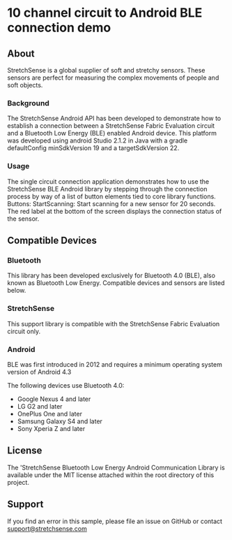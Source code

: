 # 10 channel circuit to Android BLE connection demo

## About
StretchSense is a global supplier of soft and stretchy sensors. These sensors are perfect for measuring the complex movements of people and soft objects.

### Background
The StretchSense Android API has been developed to demonstrate how to establish a connection between a StretchSense Fabric Evaluation circuit and a Bluetooth Low Energy (BLE)  enabled Android device. This platform was developed using android Studio 2.1.2 in Java with a gradle defaultConfig minSdkVersion 19 and a targetSdkVersion 22. 

### Usage
The single circuit connection application demonstrates how to use the StretchSense BLE Android library by stepping through the connection process by way of a list of button elements tied to core library functions.
Buttons:
StartScanning: Start scanning for a new sensor for 20 seconds.
The red label at the bottom of the screen displays the connection status of the sensor. 

## Compatible Devices

### Bluetooth
This library has been developed exclusively for Bluetooth 4.0 (BLE), also known as Bluetooth Low Energy. Compatible devices and sensors are listed below. 

### StretchSense
This support library is compatible with the StretchSense Fabric Evaluation circuit only. 

### Android
BLE was first introduced in 2012 and requires a minimum operating system version of Android 4.3

The following devices use Bluetooth 4.0:
*   Google Nexus 4 and later
*   LG G2 and later
*   OnePlus One and later
*   Samsung Galaxy S4 and later
*   Sony Xperia Z and later

## License
The 'StretchSense Bluetooth Low Energy Android Communication Library is available under the MIT license attached within the root directory of this project.

## Support

If you find an error in this sample, please file an issue on GitHub or contact support@stretchsense.com

